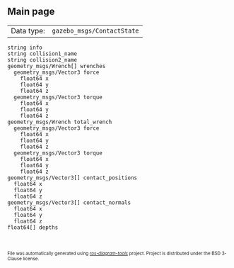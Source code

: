 <!--
File was automatically generated using 'ros-diagram-tools' project.
Project is distributed under the BSD 3-Clause license.
-->

## Main page

|     |     |
| --- | --- |
| Data type: | `gazebo_msgs/ContactState` |

```
string info
string collision1_name
string collision2_name
geometry_msgs/Wrench[] wrenches
  geometry_msgs/Vector3 force
    float64 x
    float64 y
    float64 z
  geometry_msgs/Vector3 torque
    float64 x
    float64 y
    float64 z
geometry_msgs/Wrench total_wrench
  geometry_msgs/Vector3 force
    float64 x
    float64 y
    float64 z
  geometry_msgs/Vector3 torque
    float64 x
    float64 y
    float64 z
geometry_msgs/Vector3[] contact_positions
  float64 x
  float64 y
  float64 z
geometry_msgs/Vector3[] contact_normals
  float64 x
  float64 y
  float64 z
float64[] depths


```


</br>
<font size="1">
File was automatically generated using <a href="https://github.com/anetczuk/ros-diagram-tools"><i>ros-diagram-tools</i></a> project.
Project is distributed under the BSD 3-Clause license.
</font>
